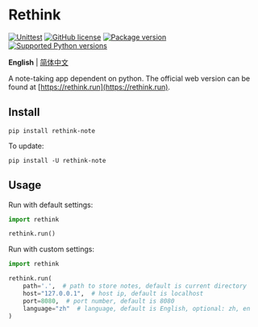 # Rethink

[![Unittest](https://github.com/MorvanZhou/rethink/actions/workflows/python-app.yml/badge.svg)](https://github.com/MorvanZhou/rethink/actions/workflows/python-app.yml)
[![GitHub license](https://img.shields.io/github/license/MorvanZhou/rethink)](https://github.com/MorvanZhou/rethink/blob/master/LICENSE)
<a href="https://pypi.org/project/rethink-note" target="_blank">
    <img src="https://img.shields.io/pypi/v/rethink-note?color=%2334D058&label=pypi%20package" alt="Package version">
</a>
<a href="https://pypi.org/project/rethink-note" target="_blank">
    <img src="https://img.shields.io/pypi/pyversions/rethink-note.svg?color=%2334D058" alt="Supported Python versions">
</a>

**English** | [简体中文](README_ZH.md)

A note-taking app dependent on python.
The official web version can be found at [https://rethink.run](https://rethink.run).

## Install

```shell
pip install rethink-note
```

To update:

```shell
pip install -U rethink-note
```

## Usage

Run with default settings:

```python
import rethink

rethink.run()
```

Run with custom settings:

```python
import rethink

rethink.run(
    path='.',  # path to store notes, default is current directory
    host="127.0.0.1",  # host ip, default is localhost
    port=8080,  # port number, default is 8080
    language="zh"  # language, default is English, optional: zh, en
)
```
